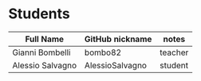 # Students

| Full Name | GitHub nickname | notes |
| --------- | --------------- | ----- |
| Gianni Bombelli | bombo82 |  teacher |
| Alessio Salvagno |AlessioSalvagno|student|
